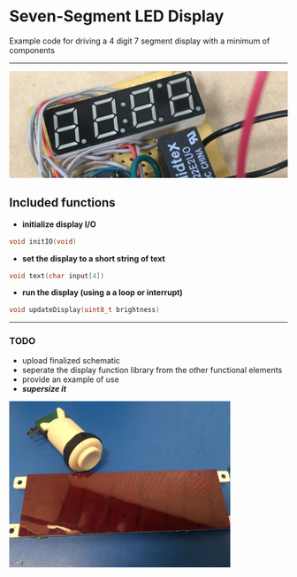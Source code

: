 # Seven-Segment LED Display
Example code for driving a 4 digit 7 segment display with a minimum of components

---
![alt text](build-photos/current-build.JPG "Current Build")

## Included functions

* **initialize display I/O**

```c
void initIO(void)
```
* **set the display to a short string of text**

```c
void text(char input[4])
```

* **run the display (using a a loop or interrupt)** 

```c
void updateDisplay(uint8_t brightness) 
```

---

### TODO

* upload finalized schematic
* seperate the display function library from the other functional elements
* provide an example of use
* **_supersize it_**

<img src="build-photos/display-button.JPG" width="400">


